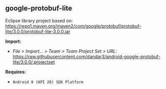 ## google-protobuf-lite

Eclipse library project based on:<br/>
https://repo1.maven.org/maven2/com/google/protobuf/protobuf-lite/3.0.0/protobuf-lite-3.0.0.jar

**Import:**
- _File > Import... > Team > Team Project Set > URL:_<br/>
  https://raw.githubusercontent.com/dandar3/android-google-protobuf-lite/3.0.0/.projectset

**Requires:**
- `Android 9 (API 28) SDK Platform`